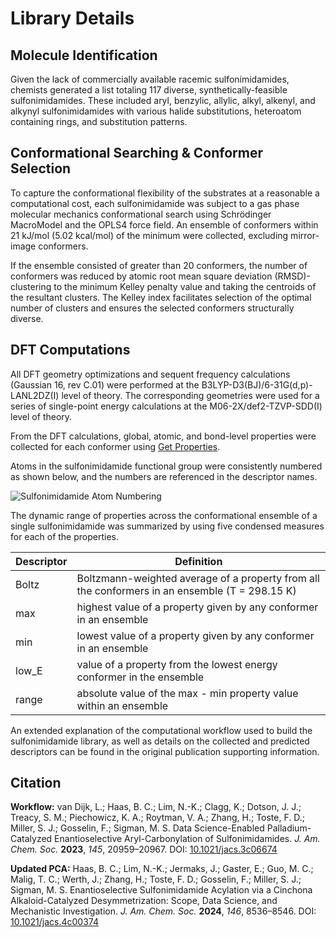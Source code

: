 # Library Details

## Molecule Identification
Given the lack of commercially available racemic sulfonimidamides, chemists generated a list totaling 117 diverse, synthetically-feasible sulfonimidamides. These included aryl, benzylic, allylic, alkyl, alkenyl, and alkynyl sulfonimidamides with various halide substitutions, heteroatom containing rings, and substitution patterns.

## Conformational Searching & Conformer Selection

To capture the conformational flexibility of the substrates at a reasonable a computational cost, each sulfonimidamide was subject to a gas phase molecular mechanics conformational search using Schrödinger MacroModel and the OPLS4 force field.  An ensemble of conformers within 21 kJ/mol (5.02 kcal/mol) of the minimum were collected, excluding mirror-image conformers. 

If the ensemble consisted of greater than 20 conformers, the number of conformers was reduced by atomic root mean square deviation (RMSD)-clustering to the minimum Kelley penalty value and taking the centroids of the resultant clusters. The Kelley index facilitates selection of the optimal number of clusters and ensures the selected conformers structurally diverse.

## DFT Computations

All DFT geometry optimizations and sequent frequency calculations (Gaussian 16, rev C.01) were performed at the B3LYP-D3(BJ)/6-31G(d,p)-LANL2DZ(I) level of theory. The corresponding geometries were used for a series of single-point energy calculations at the M06-2X/def2-TZVP-SDD(I) level of theory. 

From the DFT calculations, global, atomic, and bond-level properties were collected for each conformer using [Get Properties](https://github.com/SigmanGroup/Get_Properties). 

Atoms in the sulfonimidamide functional group were consistently numbered as shown below, and the numbers are referenced in the descriptor names.

<div class="centered-container">
     <img src="/content/sulfonimidamide_atom_numbering.png" alt="Sulfonimidamide Atom Numbering" class="responsive-image">
</div>

The dynamic range of properties across the conformational ensemble of a single sulfonimidamide was summarized by using five condensed measures for each of the properties.

| Descriptor              | Definition                                                                                      |
| ----------------------- | ------------------------------------------------------------------------------------------------|
| Boltz                   | Boltzmann-weighted average of a property from all the conformers in an ensemble (T = 298.15 K)  |
| max                     | highest value of a property given by any conformer in an ensemble                               |
| min                     | lowest value of a property given by any conformer in an ensemble                                |
| low_E                   | value of a property from the lowest energy conformer in the ensemble                            |
| range                   | absolute value of the max - min property value within an ensemble                               |

An extended explanation of the computational workflow used to build the sulfonimidamide library, as well as details on the collected and predicted descriptors can be found in the original publication supporting information.

## Citation
**Workflow:** van Dijk, L.; Haas, B. C.; Lim, N.-K.; Clagg, K.; Dotson, J. J.; Treacy, S. M.; Piechowicz, K. A.; Roytman, V. A.; Zhang, H.; Toste, F. D.; Miller, S. J.; Gosselin, F.; Sigman, M. S. Data Science-Enabled Palladium-Catalyzed Enantioselective Aryl-Carbonylation of Sulfonimidamides. *J. Am. Chem. Soc.* **2023**, *145*, 20959–20967. DOI: [10.1021/jacs.3c06674](https://doi.org/10.1021/jacs.3c06674)

**Updated PCA:** Haas, B. C.; Lim, N.-K.; Jermaks, J.; Gaster, E.; Guo, M. C.; Malig, T. C.; Werth, J.; Zhang, H.; Toste, F. D.; Gosselin, F.; Miller, S. J.; Sigman, M. S. Enantioselective Sulfonimidamide Acylation via a Cinchona Alkaloid-Catalyzed Desymmetrization: Scope, Data Science, and Mechanistic Investigation. *J. Am. Chem. Soc.* **2024**, *146*, 8536–8546. DOI: [10.1021/jacs.4c00374](https://doi.org/10.1021/jacs.4c00374)